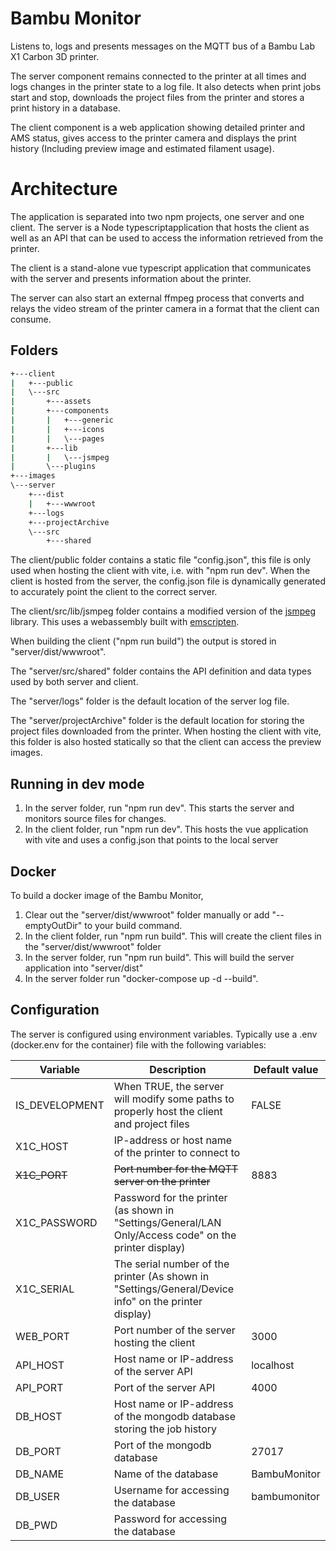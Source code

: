 # Bambu Monitor
Listens to, logs and presents messages on the MQTT bus of a Bambu Lab X1 Carbon 3D printer.

The server component remains connected to the printer at all times and logs changes in the printer state to a log file. It also detects when print jobs start and stop, downloads the project files from the printer and stores a print history in a database.

The client component is a web application showing detailed printer and AMS status, gives access to the printer camera and displays the print history (Including preview image and estimated filament usage).

# Architecture
The application is separated into two npm projects, one server and one client. The server is a Node typescriptapplication that hosts the client as well as an API that can be used to access the information retrieved from the printer.

The client is a stand-alone vue typescript application that communicates with the server and presents information about the printer.

The server can also start an external ffmpeg process that converts and relays the video stream of the printer camera in a format that the client can consume.

## Folders
```bash
+---client
|   +---public
|   \---src
|       +---assets
|       +---components
|       |   +---generic
|       |   +---icons
|       |   \---pages
|       +---lib
|       |   \---jsmpeg
|       \---plugins
+---images
\---server
    +---dist
    |   +---wwwroot
    +---logs
    +---projectArchive
    \---src
        +---shared
```
The client/public folder contains a static file "config.json", this file is only used when hosting the client with vite, i.e. with "npm run dev". When the client is hosted from the server, the config.json file is dynamically generated to accurately point the client to the correct server.

The client/src/lib/jsmpeg folder contains a modified version of the [jsmpeg](https://github.com/phoboslab/jsmpeg) library. This uses a webassembly built with [emscripten](https://emscripten.org/).

When building the client ("npm run build") the output is stored in "server/dist/wwwroot".

The "server/src/shared" folder contains the API definition and data types used by both server and client.

The "server/logs" folder is the default location of the server log file.

The "server/projectArchive" folder is the default location for storing the project files downloaded from the printer. When hosting the client with vite, this folder is also hosted statically so that the client can access the preview images.

## Running in dev mode
1. In the server folder, run "npm run dev". This starts the server and monitors source files for changes.
1. In the client folder, run "npm run dev". This hosts the vue application with vite and uses a config.json that points to the local server

## Docker
To build a docker image of the Bambu Monitor,
1. Clear out the "server/dist/wwwroot" folder manually or add "--emptyOutDir" to your build command.
1. In the client folder, run "npm run build". This will create the client files in the "server/dist/wwwroot" folder
1. In the server folder, run "npm run build". This will build the server application into "server/dist"
1. In the server folder run "docker-compose up -d --build". 

## Configuration
The server is configured using environment variables. Typically use a .env (docker.env for the container) file with the following variables:

| Variable | Description | Default value |
| -------- | ----------- | ------------- |
| IS_DEVELOPMENT | When TRUE, the server will modify some paths to properly host the client and project files | FALSE |
| X1C_HOST | IP-address or host name of the printer to connect to | |
| ~~X1C_PORT~~ | ~~Port number for the MQTT server on the printer~~ | 8883 |
| X1C_PASSWORD | Password for the printer (as shown in "Settings/General/LAN Only/Access code" on the printer display) |
| X1C_SERIAL | The serial number of the printer (As shown in "Settings/General/Device info" on the printer display) |
| WEB_PORT | Port number of the server hosting the client | 3000 |
| API_HOST | Host name or IP-address of the server API | localhost |
| API_PORT | Port of the server API | 4000 |
| DB_HOST  | Host name or IP-address of the mongodb database storing the job history | |
| DB_PORT  | Port of the mongodb database | 27017 |
| DB_NAME  | Name of the database | BambuMonitor |
| DB_USER  | Username for accessing the database | bambumonitor |
| DB_PWD   | Password for accessing the database | |
